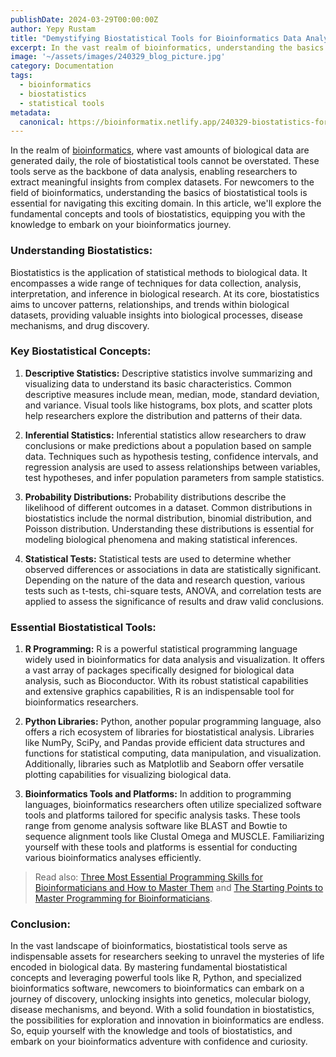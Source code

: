 ```yaml
---
publishDate: 2024-03-29T00:00:00Z
author: Yepy Rustam
title: "Demystifying Biostatistical Tools for Bioinformatics Data Analysis"
excerpt: In the vast realm of bioinformatics, understanding the basics of biostatistical tools is paramount for navigating the intricate landscape of biological data analysis. From descriptive statistics to inferential techniques, biostatistics forms the backbone of uncovering meaningful insights from complex datasets. 
image: '~/assets/images/240329_blog_picture.jpg'
category: Documentation
tags:
  - bioinformatics
  - biostatistics
  - statistical tools
metadata:
  canonical: https://bioinformatix.netlify.app/240329-biostatistics-for-bioinformatics
---
```


In the realm of [bioinformatics](240327-exploring-the-world-of-bioinformatics), where vast amounts of biological data are generated daily, the role of biostatistical tools cannot be overstated. These tools serve as the backbone of data analysis, enabling researchers to extract meaningful insights from complex datasets. For newcomers to the field of bioinformatics, understanding the basics of biostatistical tools is essential for navigating this exciting domain. In this article, we'll explore the fundamental concepts and tools of biostatistics, equipping you with the knowledge to embark on your bioinformatics journey.

### Understanding Biostatistics:

Biostatistics is the application of statistical methods to biological data. It encompasses a wide range of techniques for data collection, analysis, interpretation, and inference in biological research. At its core, biostatistics aims to uncover patterns, relationships, and trends within biological datasets, providing valuable insights into biological processes, disease mechanisms, and drug discovery.

### Key Biostatistical Concepts:

1. **Descriptive Statistics:**
   Descriptive statistics involve summarizing and visualizing data to understand its basic characteristics. Common descriptive measures include mean, median, mode, standard deviation, and variance. Visual tools like histograms, box plots, and scatter plots help researchers explore the distribution and patterns of their data.

2. **Inferential Statistics:**
   Inferential statistics allow researchers to draw conclusions or make predictions about a population based on sample data. Techniques such as hypothesis testing, confidence intervals, and regression analysis are used to assess relationships between variables, test hypotheses, and infer population parameters from sample statistics.

3. **Probability Distributions:**
   Probability distributions describe the likelihood of different outcomes in a dataset. Common distributions in biostatistics include the normal distribution, binomial distribution, and Poisson distribution. Understanding these distributions is essential for modeling biological phenomena and making statistical inferences.

4. **Statistical Tests:**
   Statistical tests are used to determine whether observed differences or associations in data are statistically significant. Depending on the nature of the data and research question, various tests such as t-tests, chi-square tests, ANOVA, and correlation tests are applied to assess the significance of results and draw valid conclusions.

### Essential Biostatistical Tools:

1. **R Programming:**
   R is a powerful statistical programming language widely used in bioinformatics for data analysis and visualization. It offers a vast array of packages specifically designed for biological data analysis, such as Bioconductor. With its robust statistical capabilities and extensive graphics capabilities, R is an indispensable tool for bioinformatics researchers.

2. **Python Libraries:**
   Python, another popular programming language, also offers a rich ecosystem of libraries for biostatistical analysis. Libraries like NumPy, SciPy, and Pandas provide efficient data structures and functions for statistical computing, data manipulation, and visualization. Additionally, libraries such as Matplotlib and Seaborn offer versatile plotting capabilities for visualizing biological data.

3. **Bioinformatics Tools and Platforms:**
   In addition to programming languages, bioinformatics researchers often utilize specialized software tools and platforms tailored for specific analysis tasks. These tools range from genome analysis software like BLAST and Bowtie to sequence alignment tools like Clustal Omega and MUSCLE. Familiarizing yourself with these tools and platforms is essential for conducting various bioinformatics analyses efficiently.

> Read also: [Three Most Essential Programming Skills for Bioinformaticians and How to Master Them](240328-three-most-essential-skills-for-bioinformaticians) and [The Starting Points to Master Programming for Bioinformaticians](240328a-greatest-resources-to-learn-python-r-shell-scripting).

### Conclusion:

In the vast landscape of bioinformatics, biostatistical tools serve as indispensable assets for researchers seeking to unravel the mysteries of life encoded in biological data. By mastering fundamental biostatistical concepts and leveraging powerful tools like R, Python, and specialized bioinformatics software, newcomers to bioinformatics can embark on a journey of discovery, unlocking insights into genetics, molecular biology, disease mechanisms, and beyond. With a solid foundation in biostatistics, the possibilities for exploration and innovation in bioinformatics are endless. So, equip yourself with the knowledge and tools of biostatistics, and embark on your bioinformatics adventure with confidence and curiosity.